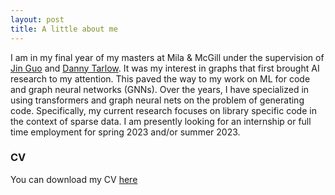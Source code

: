 ```yaml
---
layout: post
title: A little about me
---
```

I am in my final year of my masters at Mila & McGill under the supervision of [Jin Guo](https://www.cs.mcgill.ca/~jguo/) and [Danny Tarlow](https://research.google/people/DannyTarlow/). It was my interest in graphs that first brought AI research to my attention. This paved the way to my work on ML for code and graph neural networks (GNNs). Over the years, I have specialized in using transformers and graph neural nets on the problem of generating code. Specifically, my current research focuses on library specific code in the context of sparse data. I am presently looking for an internship or full time employment for spring 2023 and/or summer 2023. 

### CV
You can download my CV [here](https://raw.githubusercontent.com/justine-gehring/justine-gehring.github.io/master/images/Justine_Gehring_CV.pdf)

